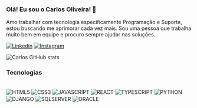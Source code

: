 ### Olá! Eu sou o Carlos Oliveira! 👋
Amo trabalhar com tecnologia especificamente Programação e Suporte, estou buscando me aprimorar cada vez mais. Sou uma pessoa que trabalha muito bem em equipe e procuro sempre ajudar nas soluções.

[![Linkedin](https://img.shields.io/badge/LinkedIn-0077B5?style=for-the-badge&logo=linkedin&logoColor=white)](https://www.linkedin.com/in/carlos-oliveira-7a33491a0/)
[![Instagram](https://img.shields.io/badge/Instagram-E4405F?style=for-the-badge&logo=instagram&logoColor=white)](https://instagram.com/carlosoliveira_dev?igshid=ZDdkNTZiNTM=)

![Carlos GitHub stats](https://github-readme-stats.vercel.app/api?username=CarlosOliveira-23&show_icons=true&theme=onedark)

### Tecnologias 

<div style="display: inline_block"></br/>
  <img align="center" alt="HTML5" src="https://img.shields.io/badge/HTML5-E34F26?style=for-the-badge&logo=html5&logoColor=white" />
  <img align="center" alt="CSS3" src="https://img.shields.io/badge/CSS3-1572B6?style=for-the-badge&logo=css3&logoColor=white" />
  <img align="center" alt="JAVASCRIPT" src="https://img.shields.io/badge/JavaScript-F7DF1E?style=for-the-badge&logo=javascript&logoColor=black" />
  <img align="center" alt="REACT" src="https://img.shields.io/badge/React-20232A?style=for-the-badge&logo=react&logoColor=61DAFB" /> 
  <img align="center" alt="TYPESCRIPT" src="https://img.shields.io/badge/TypeScript-007ACC?style=for-the-badge&logo=typescript&logoColor=white" />
  <img align="center" alt="PYTHON" src="https://img.shields.io/badge/Python-3776AB?style=for-the-badge&logo=python&logoColor=white" />
  <img align="center" alt="DJANGO" src="https://img.shields.io/badge/Django-092E20?style=for-the-badge&logo=django&logoColor=white" />
  <img align="center" alt="SQLSERVER" src="https://img.shields.io/badge/Microsoft_SQL_Server-CC2927?style=for-the-badge&logo=microsoft-sql-server&logoColor=white" />
  <img align="center" alt="ORACLE" src="https://img.shields.io/badge/Oracle-F80000?style=for-the-badge&logo=oracle&logoColor=black" />
</div><br/>
